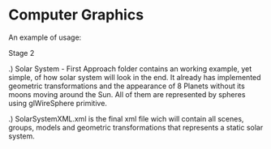 # Computer Graphics

An example of usage:

Stage 2

.) Solar System - First Approach folder contains an working example, yet simple, of how solar system
will look in the end.
It already has implemented geometric transformations and the appearance of 8 Planets without its moons 
moving around the Sun. All of them are represented by spheres using glWireSphere primitive.

.) SolarSystemXML.xml is the final xml file wich will contain all scenes, groups, models and geometric 
transformations that represents a static solar system.